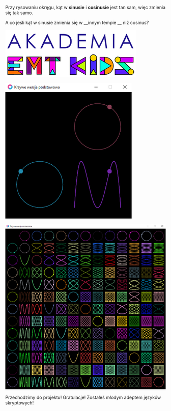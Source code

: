 Przy rysowaniu okręgu\, kąt w  __sinusie__  i  __cosinusie__  jest tan sam\, więc zmienia się tak samo\.

A co jeśli kąt w sinusie zmienia się w  __innym tempie __ niż cosinus?

![](img/12%20Krzywe%20-%20Gliwice9.png)

![](img/12%20Krzywe%20-%20Gliwice10.png)

![](img/12%20Krzywe%20-%20Gliwice11.png)

Przechodzimy do projektu\!
Gratulacje\! Zostałeś młodym adeptem języków skryptowych\!

